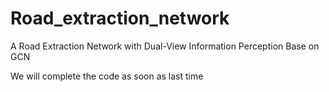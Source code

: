 # Road_extraction_network
A Road Extraction Network with Dual-View Information Perception Base on GCN

We will complete the code as soon as last time
